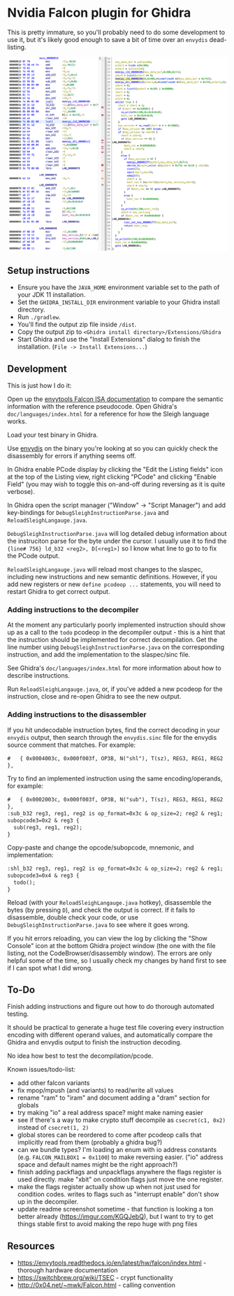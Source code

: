 # Nvidia Falcon plugin for Ghidra

This is pretty immature, so you'll probably need to do some development to use it, but it's likely good enough to save a bit of time over an `envydis` dead-listing.

![Screenshot](/images/screenshot1.png)

## Setup instructions

- Ensure you have the ``JAVA_HOME`` environment variable set to the path of your JDK 11 installation.
- Set the ``GHIDRA_INSTALL_DIR`` environment variable to your Ghidra install directory.
- Run ``./gradlew``.
- You'll find the output zip file inside ``/dist``.
- Copy the output zip to ``<Ghidra install directory>/Extensions/Ghidra``
- Start Ghidra and use the "Install Extensions" dialog to finish the installation. (``File -> Install Extensions...``)

## Development

This is just how I do it:

Open up the [envytools Falcon ISA documentation](https://envytools.readthedocs.io/en/latest/hw/falcon/isa.html) to compare the semantic information with the reference pseudocode. Open Ghidra's `doc/languages/index.html` for a reference for how the Sleigh language works.

Load your test binary in Ghidra.

Use [envydis](https://github.com/envytools/envytools) on the binary you're looking at so you can quickly check the disassembly for errors if anything seems off.

In Ghidra enable PCode display by clicking the "Edit the Listing fields" icon at the top of the Listing view, right clicking "PCode" and clicking "Enable Field" (you may wish to toggle this on-and-off during reversing as it is quite verbose).

In Ghidra open the script manager ("Window" -> "Script Manager") and add key-bindings for `DebugSleighInstructionParse.java` and `ReloadSleighLangauge.java`.

`DebugSleighInstructionParse.java` will log detailed debug information about the instruciton parse for the byte under the cursor. I usually use it to find the `{line# 756} ld_b32 <reg2>, D[<reg1>]` so I know what line to go to to fix the PCode output.

`ReloadSleighLangauge.java` will reload most changes to the slaspec, including new instructions and new semantic definitions. However, if you add new registers or new `define pcodeop ...` statements, you will need to restart Ghidra to get correct output.

### Adding instructions to the decompiler

At the moment any particularly poorly implemented instruction should show up as a call to the `todo` pcodeop in the decompiler output - this is a hint that the instruction should be implemented for correct decompilation. Get the line number using `DebugSleighInstructionParse.java` on the corresponding instruction, and add the implementation to the slaspec/sinc file.

See Ghidra's `doc/languages/index.html` for more information about how to describe instructions.

Run `ReloadSleighLangauge.java`, or, if you've added a new pcodeop for the instruction, close and re-open Ghidra to see the new output.


### Adding instructions to the disassembler

If you hit undecodable instruction bytes, find the correct decoding in your `envydis` output, then search through the `envydis.sinc` file for the envydis source comment that matches. For example:

```
#	{ 0x0004003c, 0x000f003f, OP3B, N("shl"), T(sz), REG3, REG1, REG2 },
```

Try to find an implemented instruction using the same encoding/operands, for example:

```
#	{ 0x0002003c, 0x000f003f, OP3B, N("sub"), T(sz), REG3, REG1, REG2 },
:sub_b32 reg3, reg1, reg2 is op_format=0x3c & op_size=2; reg2 & reg1; subopcode3=0x2 & reg3 {
  sub(reg3, reg1, reg2);
}
```

Copy-paste and change the opcode/subopcode, mnemonic, and implementation:

```
:shl_b32 reg3, reg1, reg2 is op_format=0x3c & op_size=2; reg2 & reg1; subopcode3=0x4 & reg3 {
  todo();
}
```

Reload (with your `ReloadSleighLangauge.java` hotkey), disassemble the bytes (by pressing `D`), and check the output is correct. If it fails to disassemble, double check your code, or use `DebugSleighInstructionParse.java` to see where it goes wrong.

If you hit errors reloading, you can view the log by clicking the "Show Console" icon at the bottom Ghidra project window (the one with the file listing, not the CodeBrowser/disassembly window). The errors are only helpful some of the time, so I usually check my changes by hand first to see if I can spot what I did wrong.

## To-Do

Finish adding instructions and figure out how to do thorough automated testing.

It should be practical to generate a huge test file covering every instruction encoding with different operand values, and automatically compare the Ghidra and envydis output to finish the instruction decoding.

No idea how best to test the decompilation/pcode.

Known issues/todo-list:

* add other falcon variants
* fix mpop/mpush (and variants) to read/write all values
* rename "ram" to "iram" and document adding a "dram" section for globals
* try making "io" a real address space? might make naming easier
* see if there's a way to make crypto stuff decompile as `csecret(c1, 0x2)` instead of `csecret(1, 2)`
* global stores can be reordered to come after pcodeop calls that implicitly read from them (probably a ghidra bug?)
* can we bundle types? I'm loading an enum with io address constants (e.g. `FALCON_MAILBOX1 = 0x1100`) to make reversing easier. ("io" address space and default names might be the right approach?)
* finish adding packflags and unpackflags anywhere the flags register is used directly. make "xbit" on condition flags just move the one register.
* make the flags register actually show up when not just used for condition codes. writes to flags such as  "interrupt enable" don't show up in the decompiler.
* update readme screenshot sometime - that function is looking a ton better already (https://imgur.com/KGQJebQ), but I want to try to get things stable first to avoid making the repo huge with png files

## Resources

* https://envytools.readthedocs.io/en/latest/hw/falcon/index.html - thorough hardware documentation
* https://switchbrew.org/wiki/TSEC - crypt functionality
* http://0x04.net/~mwk/Falcon.html - calling convention
